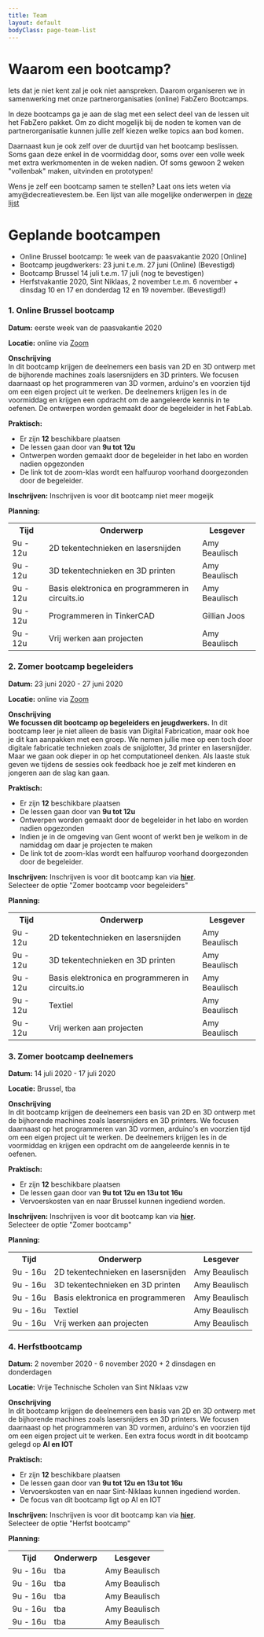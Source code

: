 ```yaml
---
title: Team
layout: default
bodyClass: page-team-list
---
```



<!-- Wat is een fablab?-->
<div class="intro">
    <div class="container pt-8 pt-md-1">
        <div class="row">
            <div class="col-12 ">
                <h1>Waarom een bootcamp?</h1>

<p>Iets dat je niet kent zal je ook niet aanspreken. 
Daarom organiseren we in samenwerking met onze partnerorganisaties (online) FabZero Bootcamps.

In deze bootcamps ga je aan de slag met een select deel van de lessen uit het FabZero pakket. Om zo dicht mogelijk bij de noden te komen van de partnerorganisatie kunnen jullie zelf kiezen welke topics aan bod komen. 

Daarnaast kun je ook zelf over de duurtijd van het bootcamp beslissen. Soms gaan deze enkel in de voormiddag door, soms over een volle week met extra werkmomenten in de weken nadien. Of soms gewoon 2 weken "vollenbak" maken, uitvinden en prototypen!</p>

<p>Wens je zelf een bootcamp samen te stellen? Laat ons iets weten via amy@decreatievestem.be. Een lijst van alle mogelijke onderwerpen in <a href="https://docs.google.com/document/d/1Xs3iwEr4OxhzIOZYjO1HZuQ4ewNo2gUutj7yv6ip2U8/edit?usp=sharing">deze lijst </a> </p>

    
   </div>
  </div>
</div>
  </div>



<!-- Wat is een fablab?-->
<div class="intro">
 <div class="container pt-8 pt-md-1">
    <div class="row">
      <div class="col-12 ">
        <h1>Geplande bootcampen</h1>
<p>
    <ul>
        <li>Online Brussel bootcamp: 1e week van de paasvakantie 2020 [Online]</li>
        <li>Bootcamp jeugdwerkers: 23 juni t.e.m. 27 juni (Online) (Bevestigd)</li>
        <li>Bootcamp Brussel 14 juli t.e.m. 17 juli (nog te bevestigen)</li>
        <li>Herfstvakantie 2020, Sint Niklaas, 2 november t.e.m. 6 november + dinsdag 10 en 17 en donderdag 12 en 19 november.  (Bevestigd!)</li>
   </ul>
</p>



   </div>
  </div>
</div>
</div>




  <!--Brussel Bootcamp-->
<div class="container">
    <div class="col-12"> </div>
        <h3 class="feature-title">1. Online Brussel bootcamp</h3>
            <div class="feature-content">
                <p><b>Datum:</b> eerste week van de paasvakantie 2020</p>
                <p><b>Locatie:</b> online  via <a href="www.zoom.us">Zoom</a> </p>
                <p><b>Onschrijving</b><br>
                    In dit bootcamp krijgen de deelnemers een basis van 2D en 3D ontwerp met de bijhorende machines zoals lasersnijders en 3D printers. We focusen daarnaast op het programmeren van 3D vormen, arduino's en voorzien tijd om een eigen project uit te werken. De deelnemers krijgen les in de voormiddag en krijgen een opdracht om de aangeleerde kennis in te oefenen. De ontwerpen worden gemaakt door de begeleider in het FabLab. 
                </p>
                <p><b>Praktisch:</b>
                    <ul>
                        <li>Er zijn <b>12</b> beschikbare plaatsen</li>
                        <li>De lessen gaan door van <b>9u tot 12u</b></li>
                        <li>Ontwerpen worden gemaakt door de begeleider in het labo en worden nadien opgezonden</li>
                        <li>De link tot de zoom-klas wordt een halfuurop voorhand doorgezonden door de begeleider.</li>
                    </ul>
                </p>
                <p><b>Inschrijven:</b> Inschrijven is voor dit bootcamp niet meer mogeijk</p>
                <p><b>Planning:</b>
                       <table style="width:100%">                 
                      <tr>
                        <th>Tijd</th>
                        <th>Onderwerp</th>
                        <th>Lesgever</th>
                      </tr>
                      <tr>
                        <td>9u - 12u</td>
                        <td>2D tekentechnieken en lasersnijden</td>
                        <td>Amy Beaulisch</td>
                      </tr>
                      <tr>
                         <td>9u - 12u</td>
                        <td>3D tekentechnieken en 3D printen</td>
                        <td>Amy Beaulisch</td>
                      </tr>
                       <tr>
                         <td>9u - 12u</td>
                        <td>Basis elektronica en programmeren in circuits.io</td>
                        <td>Amy Beaulisch</td>
                      </tr>
                       <tr>
                         <td>9u - 12u</td>
                        <td>Programmeren in TinkerCAD</td>
                        <td>Gillian Joos</td>
                      </tr>
                       <tr>
                         <td>9u - 12u</td>
                        <td>Vrij werken aan projecten</td>
                        <td>Amy Beaulisch</td>
                      </tr>
                    </table>
                </p>
            </div> 
        </div>



 <!--Zomerbootcamp begeleiders-->
<div class="container">
    <div class="col-12"> </div>
        <h3 class="feature-title">2. Zomer bootcamp begeleiders</h3>
            <div class="feature-content">
                <p><b>Datum:</b> 23 juni 2020 - 27 juni 2020</p>
                <p><b>Locatie:</b> online  via <a href="www.zoom.us">Zoom</a></p>
                <p><b>Onschrijving</b><br>
                    <b>We focussen dit bootcamp op begeleiders en jeugdwerkers.</b> In dit bootcamp leer je niet alleen de basis van Digital Fabrication, maar ook hoe je dit kan aanpakken met een groep. We nemen jullie mee op een toch door digitale fabricatie technieken zoals de snijplotter, 3d printer en lasersnijder. Maar we gaan ook dieper in op  het computationeel denken. Als laaste stuk geven we tijdens de sessies ook feedback hoe je zelf met kinderen en jongeren aan de slag kan gaan. 
                </p>
                <p><b>Praktisch:</b>
                    <ul>
                        <li>Er zijn <b>12</b> beschikbare plaatsen</li>
                        <li>De lessen gaan door van <b>9u tot 12u</b></li>
                        <li>Ontwerpen worden gemaakt door de begeleider in het labo en worden nadien opgezonden</li> 
                        <li>Indien je in de omgeving van Gent woont of werkt ben je welkom in de namiddag om daar je projecten te maken</li>
                        <li>De link tot de zoom-klas wordt een halfuurop voorhand doorgezonden door de begeleider.</li>
                    </ul>
                </p>
                <p><b>Inschrijven:</b> Inschrijven is voor dit bootcamp kan via <a href="https://forms.gle/WxBZ7JuaDT6gj19A8"><b>hier</b></a>. <br>Selecteer de optie "Zomer bootcamp voor begeleiders"</p>
                <p><b>Planning:</b>
                       <table style="width:100%">                 
                      <tr>
                        <th>Tijd</th>
                        <th>Onderwerp</th>
                        <th>Lesgever</th>
                      </tr>
                      <tr>
                        <td>9u - 12u</td>
                        <td>2D tekentechnieken en lasersnijden</td>
                        <td>Amy Beaulisch</td>
                      </tr>
                      <tr>
                         <td>9u - 12u</td>
                        <td>3D tekentechnieken en 3D printen</td>
                        <td>Amy Beaulisch</td>
                      </tr>
                       <tr>
                         <td>9u - 12u</td>
                        <td>Basis elektronica en programmeren in circuits.io</td>
                        <td>Amy Beaulisch</td>
                      </tr>
                       <tr>
                         <td>9u - 12u</td>
                        <td>Textiel</td>
                        <td>Amy Beaulisch</td>
                      </tr>
                       <tr>
                         <td>9u - 12u</td>
                        <td>Vrij werken aan projecten</td>
                        <td>Amy Beaulisch</td>
                      </tr>
                    </table>
                </p>
            </div> 
        </div>

<!--Zomerbootcamp Brussel-->
<div class="container">
    <div class="col-12"> </div>
        <h3 class="feature-title">3. Zomer bootcamp deelnemers</h3>
            <div class="feature-content">
                <p><b>Datum:</b> 14 juli 2020 - 17 juli 2020</p>
                <p><b>Locatie:</b> Brussel, tba</p>
                <p><b>Onschrijving</b><br>
                    In dit bootcamp krijgen de deelnemers een basis van 2D en 3D ontwerp met de bijhorende machines zoals lasersnijders en 3D printers. We focusen daarnaast op het programmeren van 3D vormen, arduino's en voorzien tijd om een eigen project uit te werken. De deelnemers krijgen les in de voormiddag en krijgen een opdracht om de aangeleerde kennis in te oefenen. 
                </p>
                <p><b>Praktisch:</b>
                    <ul>
                        <li>Er zijn <b>12</b> beschikbare plaatsen</li>
                        <li>De lessen gaan door van <b>9u tot 12u en 13u tot 16u</b></li>
                        <li>Vervoerskosten van en naar Brussel kunnen ingediend worden.</li>
                    </ul>
                </p>
                <p><b>Inschrijven:</b> Inschrijven is voor dit bootcamp kan via <a href="https://forms.gle/WxBZ7JuaDT6gj19A8"><b>hier</b></a>. <br>Selecteer de optie "Zomer bootcamp"</p>
                <p><b>Planning:</b>
                       <table style="width:100%">                 
                      <tr>
                        <th>Tijd</th>
                        <th>Onderwerp</th>
                        <th>Lesgever</th>
                      </tr>
                      <tr>
                        <td>9u - 16u</td>
                        <td>2D tekentechnieken en lasersnijden</td>
                        <td>Amy Beaulisch</td>
                      </tr>
                      <tr>
                         <td>9u - 16u</td>
                        <td>3D tekentechnieken en 3D printen</td>
                        <td>Amy Beaulisch</td>
                      </tr>
                       <tr>
                         <td>9u - 16u</td>
                        <td>Basis elektronica en programmeren</td>
                        <td>Amy Beaulisch</td>
                      </tr>
                       <tr>
                         <td>9u - 16u</td>
                        <td>Textiel</td>
                        <td>Amy Beaulisch</td>
                      </tr>
                       <tr>
                         <td>9u - 16u</td>
                        <td>Vrij werken aan projecten</td>
                        <td>Amy Beaulisch</td>
                      </tr>
                    </table>
                </p>
            </div> 
        </div>
        
<!--Herfstbootcamp-->
<div class="container">
    <div class="col-12"> </div>
        <h3 class="feature-title">4. Herfstbootcamp</h3>
            <div class="feature-content">
                <p><b>Datum:</b> 2 november 2020 - 6 november 2020 + 2 dinsdagen en donderdagen</p>
                <p><b>Locatie:</b> Vrije Technische Scholen van Sint Niklaas vzw </p>
                <p><b>Onschrijving</b><br>
                    In dit bootcamp krijgen de deelnemers een basis van 2D en 3D ontwerp met de bijhorende machines zoals lasersnijders en 3D printers. We focusen daarnaast op het programmeren van 3D vormen, arduino's en voorzien tijd om een eigen project uit te werken. Een extra focus wordt in dit bootcamp gelegd op <b>AI en IOT</b>
                </p>
                <p><b>Praktisch:</b>
                    <ul>
                        <li>Er zijn <b>12</b> beschikbare plaatsen</li>
                        <li>De lessen gaan door van <b>9u tot 12u en 13u tot 16u</b></li>
                        <li>Vervoerskosten van en naar Sint-Niklaas kunnen ingediend worden.</li>
                        <li>De focus van dit bootcamp ligt op AI en IOT</li>
                    </ul>
                </p>
                <p><b>Inschrijven:</b> Inschrijven is voor dit bootcamp kan via <a href="https://forms.gle/WxBZ7JuaDT6gj19A8"><b>hier</b></a>. <br>Selecteer de optie "Herfst bootcamp"</p>
                <p><b>Planning:</b>
                       <table style="width:100%">                 
                      <tr>
                        <th>Tijd</th>
                        <th>Onderwerp</th>
                        <th>Lesgever</th>
                      </tr>
                      <tr>
                        <td>9u - 16u</td>
                        <td>tba</td>
                        <td>Amy Beaulisch</td>
                      </tr>
                      <tr>
                         <td>9u - 16u</td>
                        <td>tba</td>
                        <td>Amy Beaulisch</td>
                      </tr>
                       <tr>
                         <td>9u - 16u</td>
                        <td>tba</td>
                        <td>Amy Beaulisch</td>
                      </tr>
                       <tr>
                         <td>9u - 16u</td>
                        <td>tba</td>
                        <td>Amy Beaulisch</td>
                      </tr>
                       <tr>
                         <td>9u - 16u</td>
                        <td>tba</td>
                        <td>Amy Beaulisch</td>
                      </tr>
                    </table>
                </p>
            </div> 
        </div>



